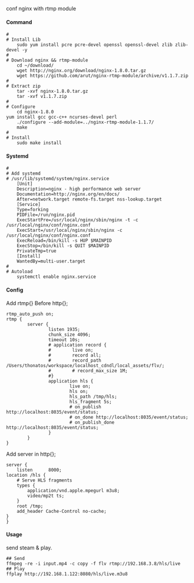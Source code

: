
conf nginx with rtmp module

#### Command

    #
    # Install Lib
        sudo yum install pcre pcre-devel openssl openssl-devel zlib zlib-devel -y
    #
    # Download nginx && rtmp-module
        cd ~/download/
        wget http://nginx.org/download/nginx-1.8.0.tar.gz
        wget https://github.com/arut/nginx-rtmp-module/archive/v1.1.7.zip
    #
    # Extract zip
        tar -xvf nginx-1.8.0.tar.gz
        tar -xvf v1.1.7.zip
    #
    # Configure
        cd nginx-1.8.0
	yum install gcc gcc-c++ ncurses-devel perl 
        ./configure --add-module=../nginx-rtmp-module-1.1.7/
        make
    #
    # Install
        sudo make install 

#### Systemd

    #
    # Add systemd 
    # /usr/lib/systemd/system/nginx.service
        [Unit]
        Description=nginx - high performance web server
        Documentation=http://nginx.org/en/docs/
        After=network.target remote-fs.target nss-lookup.target
        [Service]
        Type=forking
        PIDFile=/run/nginx.pid
        ExecStartPre=/usr/local/nginx/sbin/nginx -t -c /usr/local/nginx/conf/nginx.conf
        ExecStart=/usr/local/nginx/sbin/nginx -c /usr/local/nginx/conf/nginx.conf
        ExecReload=/bin/kill -s HUP $MAINPID
        ExecStop=/bin/kill -s QUIT $MAINPID
        PrivateTmp=true
        [Install]
        WantedBy=multi-user.target
    # 
    # Autoload
        systemctl enable nginx.service

#### Config

Add rtmp{} Before http{};

    rtmp_auto_push on;
    rtmp {
            server {
                    listen 1935;
                    chunk_size 4096;
                    timeout 10s;
                    # application record {
                    #        live on;
                    #        record all;
                    #        record_path /Users/thonatos/workspace/localhost_cdndl/local_assets/flv/;
                    #        # record_max_size 1M;
                    #}
                    application hls {
                            live on;
                            hls on;
                            hls_path /tmp/hls;
                            hls_fragment 5s;
                            # on_publish http://localhost:8035/event/status;
                            # on_done http://localhost:8035/event/status;
                            # on_publish_done http://localhost:8035/event/status;
                    }
            }
    }

Add server in http{};

	server {
	    listen      8000;
    location /hls {
        # Serve HLS fragments
        types {
            application/vnd.apple.mpegurl m3u8;
            video/mp2t ts;
        }
        root /tmp;
        add_header Cache-Control no-cache;
    }
	}

#### Usage

send steam & play.

    ## Send
    ffmpeg -re -i input.mp4 -c copy -f flv rtmp://192.168.3.8/hls/live
    ## Play
    ffplay http://192.168.1.122:8080/hls/live.m3u8
